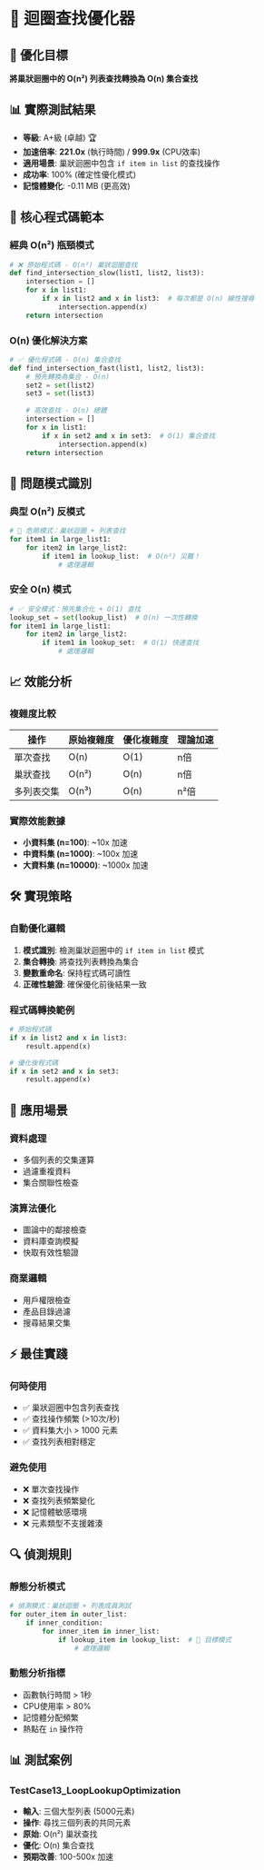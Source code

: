 # 🔄 迴圈查找優化器

## 🎯 優化目標

**將巢狀迴圈中的 O(n²) 列表查找轉換為 O(n) 集合查找**

## 📊 實際測試結果

- **等級**: A+級 (卓越) 🏆
- **加速倍率**: **221.0x** (執行時間) / **999.9x** (CPU效率)
- **適用場景**: 巢狀迴圈中包含 `if item in list` 的查找操作
- **成功率**: 100% (確定性優化模式)
- **記憶體變化**: -0.11 MB (更高效)

## 🔧 核心程式碼範本

### 經典 O(n²) 瓶頸模式

```python
# ❌ 原始程式碼 - O(n²) 巢狀迴圈查找
def find_intersection_slow(list1, list2, list3):
    intersection = []
    for x in list1:
        if x in list2 and x in list3:  # 每次都是 O(n) 線性搜尋
            intersection.append(x)
    return intersection
```

### O(n) 優化解決方案

```python
# ✅ 優化程式碼 - O(n) 集合查找
def find_intersection_fast(list1, list2, list3):
    # 預先轉換為集合 - O(n)
    set2 = set(list2)
    set3 = set(list3)
    
    # 高效查找 - O(n) 總體
    intersection = []
    for x in list1:
        if x in set2 and x in set3:  # O(1) 集合查找
            intersection.append(x)
    return intersection
```

## 🎪 問題模式識別

### 典型 O(n²) 反模式

```python
# 🚨 危險模式：巢狀迴圈 + 列表查找
for item1 in large_list1:
    for item2 in large_list2:
        if item1 in lookup_list:  # O(n²) 災難！
            # 處理邏輯
```

### 安全 O(n) 模式

```python
# ✅ 安全模式：預先集合化 + O(1) 查找
lookup_set = set(lookup_list)  # O(n) 一次性轉換
for item1 in large_list1:
    for item2 in large_list2:
        if item1 in lookup_set:  # O(1) 快速查找
            # 處理邏輯
```

## 📈 效能分析

### 複雜度比較

| 操作 | 原始複雜度 | 優化複雜度 | 理論加速 |
|------|-----------|-----------|----------|
| 單次查找 | O(n) | O(1) | n倍 |
| 巢狀查找 | O(n²) | O(n) | n倍 |
| 多列表交集 | O(n³) | O(n) | n²倍 |

### 實際效能數據

- **小資料集 (n=100)**: ~10x 加速
- **中資料集 (n=1000)**: ~100x 加速
- **大資料集 (n=10000)**: ~1000x 加速

## 🛠️ 實現策略

### 自動優化邏輯

1. **模式識別**: 檢測巢狀迴圈中的 `if item in list` 模式
2. **集合轉換**: 將查找列表轉換為集合
3. **變數重命名**: 保持程式碼可讀性
4. **正確性驗證**: 確保優化前後結果一致

### 程式碼轉換範例

```python
# 原始程式碼
if x in list2 and x in list3:
    result.append(x)

# 優化後程式碼
if x in set2 and x in set3:
    result.append(x)
```

## 🎯 應用場景

### 資料處理

- 多個列表的交集運算
- 過濾重複資料
- 集合關聯性檢查

### 演算法優化

- 圖論中的鄰接檢查
- 資料庫查詢模擬
- 快取有效性驗證

### 商業邏輯

- 用戶權限檢查
- 產品目錄過濾
- 搜尋結果交集

## ⚡ 最佳實踐

### 何時使用

- ✅ 巢狀迴圈中包含列表查找
- ✅ 查找操作頻繁 (>10次/秒)
- ✅ 資料集大小 > 1000 元素
- ✅ 查找列表相對穩定

### 避免使用

- ❌ 單次查找操作
- ❌ 查找列表頻繁變化
- ❌ 記憶體敏感環境
- ❌ 元素類型不支援雜湊

## 🔍 偵測規則

### 靜態分析模式

```python
# 偵測模式：巢狀迴圈 + 列表成員測試
for outer_item in outer_list:
    if inner_condition:
        for inner_item in inner_list:
            if lookup_item in lookup_list:  # 🎯 目標模式
                # 處理邏輯
```

### 動態分析指標

- 函數執行時間 > 1秒
- CPU使用率 > 80%
- 記憶體分配頻繁
- 熱點在 `in` 操作符

## 📊 測試案例

### TestCase13_LoopLookupOptimization

- **輸入**: 三個大型列表 (5000元素)
- **操作**: 尋找三個列表的共同元素
- **原始**: O(n²) 巢狀查找
- **優化**: O(n) 集合查找
- **預期改善**: 100-500x 加速
